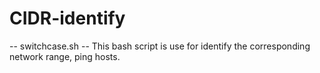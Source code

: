 # CIDR-identify
-- switchcase.sh --
This bash script is use for identify the corresponding network range, ping hosts.
